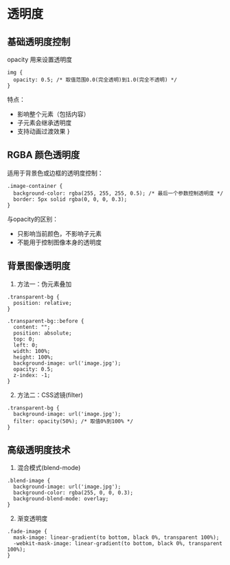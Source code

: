 # 透明度
## 基础透明度控制
opacity 用来设置透明度
```
img {
  opacity: 0.5; /* 取值范围0.0(完全透明)到1.0(完全不透明) */
}
```
特点：
* 影响整个元素（包括内容）
* 子元素会继承透明度
* 支持动画过渡效果
}
## RGBA 颜色透明度
适用于背景色或边框的透明度控制：

```
.image-container {
  background-color: rgba(255, 255, 255, 0.5); /* 最后一个参数控制透明度 */
  border: 5px solid rgba(0, 0, 0, 0.3);
}
```
与opacity的区别：
* 只影响当前颜色，不影响子元素
* 不能用于控制图像本身的透明度
## 背景图像透明度
1. 方法一：伪元素叠加
```
.transparent-bg {
  position: relative;
}

.transparent-bg::before {
  content: "";
  position: absolute;
  top: 0;
  left: 0;
  width: 100%;
  height: 100%;
  background-image: url('image.jpg');
  opacity: 0.5;
  z-index: -1;
}
```
2. 方法二：CSS滤镜(filter)
```
.transparent-bg {
  background-image: url('image.jpg');
  filter: opacity(50%); /* 取值0%到100% */
}
```
## 高级透明度技术
1. 混合模式(blend-mode)
```
.blend-image {
  background-image: url('image.jpg');
  background-color: rgba(255, 0, 0, 0.3);
  background-blend-mode: overlay;
}
```
2. 渐变透明度
```
.fade-image {
  mask-image: linear-gradient(to bottom, black 0%, transparent 100%);
  -webkit-mask-image: linear-gradient(to bottom, black 0%, transparent 100%);
}
```